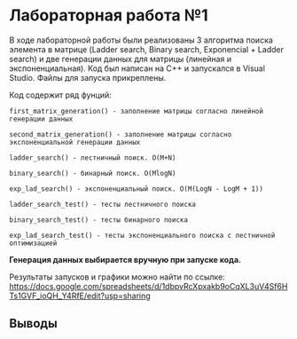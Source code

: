 # Лабораторная работа №1
В ходе лабораторной работы были реализованы 3 алгоритма поиска элемента в матрице (Ladder search, Binary search, Exponencial + Ladder search) и две генерации данных для матрицы (линейная и экспоненциальная). Код был написан на С++ и запускался в Visual Studio. Файлы для запуска прикреплены.

Код содержит ряд фунций:
~~~
first_matrix_generation() - заполнение матрицы согласно линейной генерации данных

second_matrix_generation() - заполнение матрицы согласно экспоненциальной генерации данных 

ladder_search() - лестничный поиск. O(M+N)

binary_search() - бинарный поиск. O(MlogN)

exp_lad_search() - экспоненциальный поиск. O(M(LogN - LogM + 1))

ladder_search_test() - тесты лестничного поиска

binary_search_test() - тесты бинарного поиска

exp_lad_search_test() - тесты экспоненциального поиска с лестничной оптимизацией
~~~
**Генерация данных выбирается вручную при запуске кода.**

Результаты запусков и графики можно найти по ссылке: https://docs.google.com/spreadsheets/d/1dbpvRcXpxakb9oCqXL3uV4Sf6HTs1GVF_ioQH_Y4RfE/edit?usp=sharing

## Выводы
